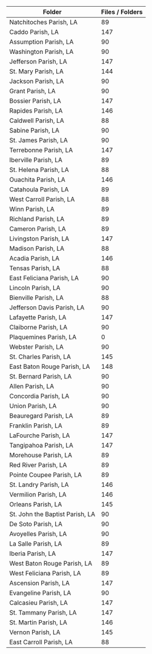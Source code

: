| Folder                          |   Files / Folders |
|---------------------------------|-------------------|
| Natchitoches Parish, LA         |                89 |
| Caddo Parish, LA                |               147 |
| Assumption Parish, LA           |                90 |
| Washington Parish, LA           |                90 |
| Jefferson Parish, LA            |               147 |
| St. Mary Parish, LA             |               144 |
| Jackson Parish, LA              |                90 |
| Grant Parish, LA                |                90 |
| Bossier Parish, LA              |               147 |
| Rapides Parish, LA              |               146 |
| Caldwell Parish, LA             |                88 |
| Sabine Parish, LA               |                90 |
| St. James Parish, LA            |                90 |
| Terrebonne Parish, LA           |               147 |
| Iberville Parish, LA            |                89 |
| St. Helena Parish, LA           |                88 |
| Ouachita Parish, LA             |               146 |
| Catahoula Parish, LA            |                89 |
| West Carroll Parish, LA         |                88 |
| Winn Parish, LA                 |                89 |
| Richland Parish, LA             |                89 |
| Cameron Parish, LA              |                89 |
| Livingston Parish, LA           |               147 |
| Madison Parish, LA              |                88 |
| Acadia Parish, LA               |               146 |
| Tensas Parish, LA               |                88 |
| East Feliciana Parish, LA       |                90 |
| Lincoln Parish, LA              |                90 |
| Bienville Parish, LA            |                88 |
| Jefferson Davis Parish, LA      |                90 |
| Lafayette Parish, LA            |               147 |
| Claiborne Parish, LA            |                90 |
| Plaquemines Parish, LA          |                 0 |
| Webster Parish, LA              |                90 |
| St. Charles Parish, LA          |               145 |
| East Baton Rouge Parish, LA     |               148 |
| St. Bernard Parish, LA          |                90 |
| Allen Parish, LA                |                90 |
| Concordia Parish, LA            |                90 |
| Union Parish, LA                |                90 |
| Beauregard Parish, LA           |                89 |
| Franklin Parish, LA             |                89 |
| LaFourche Parish, LA            |               147 |
| Tangipahoa Parish, LA           |               147 |
| Morehouse Parish, LA            |                89 |
| Red River Parish, LA            |                89 |
| Pointe Coupee Parish, LA        |                89 |
| St. Landry Parish, LA           |               146 |
| Vermilion Parish, LA            |               146 |
| Orleans Parish, LA              |               145 |
| St. John the Baptist Parish, LA |                90 |
| De Soto Parish, LA              |                90 |
| Avoyelles Parish, LA            |                90 |
| La Salle Parish, LA             |                89 |
| Iberia Parish, LA               |               147 |
| West Baton Rouge Parish, LA     |                89 |
| West Feliciana Parish, LA       |                89 |
| Ascension Parish, LA            |               147 |
| Evangeline Parish, LA           |                90 |
| Calcasieu Parish, LA            |               147 |
| St. Tammany Parish, LA          |               147 |
| St. Martin Parish, LA           |               146 |
| Vernon Parish, LA               |               145 |
| East Carroll Parish, LA         |                88 |